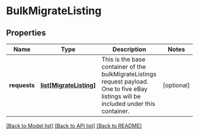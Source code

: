 # BulkMigrateListing

## Properties
Name | Type | Description | Notes
------------ | ------------- | ------------- | -------------
**requests** | [**list[MigrateListing]**](MigrateListing.md) | This is the base container of the bulkMigrateListings request payload. One to five eBay listings will be included under this container. | [optional] 

[[Back to Model list]](../README.md#documentation-for-models) [[Back to API list]](../README.md#documentation-for-api-endpoints) [[Back to README]](../README.md)

